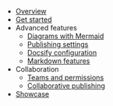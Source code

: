 * [Overview](/)
* [Get started](get-started)
* Advanced features
  * [Diagrams with Mermaid](advanced/mermaid)
  * [Publishing settings](advanced/publishing-settings)
  * [Docsify configuration](advanced/docsify)
  * [Markdown features](advanced/markdown-features)
* Collaboration
  * [Teams and permissions](collaboration/teams-and-permissions)
  * [Collaborative publishing](collaboration/collaborative-publishing)
* [Showcase](showcase)
